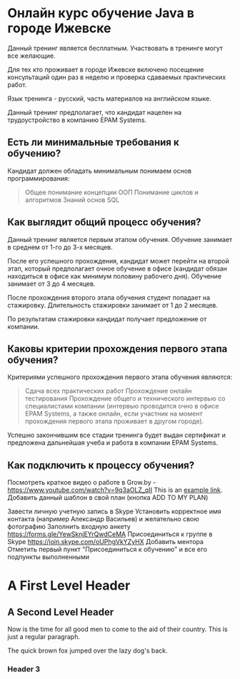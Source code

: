 **Онлайн курс обучение Java в городе Ижевске**
====================



Данный тренинг является бесплатным. Участвовать в тренинге могут все желающие.

Для тех кто проживает в городе Ижевске включено посещение консультаций один раз в неделю и проверка сдаваемых практических работ.

Язык тренинга - русский, часть материалов на английском языке.

Данный тренинг предполагает, что кандидат нацелен на трудоустройство в компанию EPAM Systems. 



Есть ли минимальные требования к обучению?
---------------------
Кандидат должен обладать минимальным понимаем основ программирования:
>Общее понимание концепции ООП
>Понимание циклов и алгоритмов
>Знаний основ SQL


Как выглядит общий процесс обучения?
---------------------
Данный тренинг является первым этапом обучения. Обучение занимает в среднем от 1-го до 3-х месяцев.

После его успешного прохождения, кандидат может перейти на второй этап, который предполагает очное обучение в офисе (кандидат обязан находиться в офисе как минимум половину рабочего дня). Обучение занимает от 3 до 4 месяцев.

После прохождения второго этапа обучения студент попадает на стажировку. Длительность стажировки занимает от 1 до 2 месяцев.

По результатам стажировки кандидат получает предложение от компании. 



Каковы критерии прохождения первого этапа обучения?
---------------------
Критериями успешного прохождения первого этапа обучения являются:
>Сдача всех практических работ
>Прохождение онлайн тестирования
>Прохождение общего и технического интервью со специалистами компании (интервью проводится очно в офисе EPAM Systems, а также онлайн, если участник на момент прохождения первого этапа проживает в другом городе).

Успешно закончившим все стадии тренинга будет выдан сертификат и предложена дальнейшая учеба и работа в компании EPAM Systems.



Как подключить к процессу обучения?
---------------------
Посмотреть краткое видео о работе в Grow.by - https://www.youtube.com/watch?v=9q3aOLZ_qII
This is an [example link](https://www.youtube.com/watch?v=9q3aOLZ_qII).
Добавить данный шаблон в свой план (кнопка ADD TO MY PLAN)

Завести личную учетную запись в Skype
Установить корректное имя контакта (например Александр Васильев) и желательно свою фотографию
Заполнить входную анкету https://forms.gle/YewSknjEYrQwdCeMA
Присоединиться к группе в Skype https://join.skype.com/oUPhgVkYZyHX
Добавить ментора
Отметить первый пункт "Присоединиться к обучению" и все его подпункты выполненными

A First Level Header
====================

A Second Level Header
---------------------

Now is the time for all good men to come to
the aid of their country. This is just a
regular paragraph.

The quick brown fox jumped over the lazy
dog's back.

### Header 3


